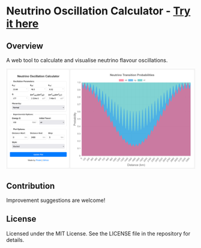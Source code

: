 # Neutrino Oscillation Calculator - [Try it here](http://osc.det.je/)

## Overview
A web tool to calculate and visualise neutrino flavour oscillations.

![Screenshot of the page](screenshot.png)

## Contribution
Improvement suggestions are welcome!

## License
Licensed under the MIT License. See the LICENSE file in the repository for details.
